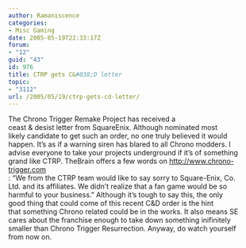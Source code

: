 ```yaml
---
author: Ramaniscence
categories:
- Misc Gaming
date: 2005-05-19T22:33:17Z
forum:
- "12"
guid: "43"
id: 976
title: CTRP gets C&#038;D letter
topic:
- "3112"
url: /2005/05/19/ctrp-gets-cd-letter/
---
```


<span class="postbody">The Chrono Trigger Remake Project has received a<br /> ceast & desist letter from SquareEnix. Although nominated most<br /> likely candidate to get such an order, no one truly believed it would<br /> happen. It&#8217;s as if a warning siren has blared to all Chrono modders. I<br /> advise everyone to take your projects underground if it&#8217;s of something<br /> grand like CTRP. TheBrain offers a few words on <a target="_blank" href="http://www.chrono-trigger.com/">http://www.chrono-trigger.com</a><br /> : &#8220;We from the CTRP team would like to say sorry to Square-Enix, Co.<br /> Ltd. and its affiliates. We didn&#8217;t realize that a fan game would be so<br /> harmful to your business.&#8221; Although it&#8217;s tough to say this, the only<br /> good thing that could come of this recent C&D order is the hint<br /> that something Chrono related could be in the works. It also means SE<br /> cares about the franchise enough to take down something inifinitely<br /> smaller than Chrono Trigger Resurrection. Anyway, do watch yourself<br /> from now on.<br /> </span>